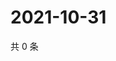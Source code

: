 # 2021-10-31

共 0 条

<!-- BEGIN WEIBO -->
<!-- 最后更新时间 Sun Oct 31 2021 13:10:05 GMT+0800 (China Standard Time) -->

<!-- END WEIBO -->
